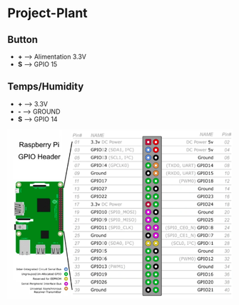 # Project-Plant

## Button

- **\+** --> Alimentation 3.3V
- **S** --> GPIO 15

## Temps/Humidity

- **\+** --> 3.3V
- **\-** --> GROUND
- **S** --> GPIO 14

![GPIO](GPIO.png)